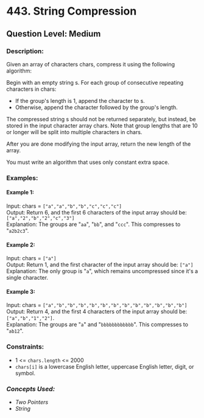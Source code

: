 # 443. String Compression
## Question Level: Medium
### Description:
Given an array of characters chars, compress it using the following algorithm:

Begin with an empty string s. For each group of consecutive repeating characters in chars:
- If the group's length is 1, append the character to s.
- Otherwise, append the character followed by the group's length.

The compressed string s should not be returned separately, but instead, be stored in the input character array chars. Note that group lengths that are 10 or longer will be split into multiple characters in chars.

After you are done modifying the input array, return the new length of the array.

You must write an algorithm that uses only constant extra space.

### Examples:
#### Example 1:

Input: chars = `["a","a","b","b","c","c","c"]`<br>
Output: Return 6, and the first 6 characters of the input array should be: `["a","2","b","2","c","3"]`<br>
Explanation: The groups are "`aa`", "`bb`", and "`ccc`". This compresses to "`a2b2c3`".<br>
#### Example 2:

Input: chars = `["a"]`<br>
Output: Return 1, and the first character of the input array should be: `["a"]`<br>
Explanation: The only group is "`a`", which remains uncompressed since it's a single character.<br>
#### Example 3:

Input: chars = `["a","b","b","b","b","b","b","b","b","b","b","b","b"]`<br>
Output: Return 4, and the first 4 characters of the input array should be: `["a","b","1","2"]`.<br>
Explanation: The groups are "`a`" and "`bbbbbbbbbbbb`". This compresses to "`ab12`".<br>

### Constraints:

- 1 <= `chars.length` <= 2000
- `chars[i]` is a lowercase English letter, uppercase English letter, digit, or symbol.

### <i>Concepts Used:
- Two Pointers
- String </i>